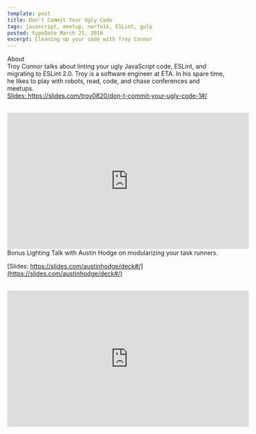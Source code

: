 ```yaml
---
template: post
title: Don't Commit Your Ugly Code
tags: javascript, meetup, norfolk, ESLint, gulp
posted: typeDate March 21, 2016
excerpt: Cleaning up your code with Troy Connor
---
```


About
<br>
Troy Connor talks about linting your ugly JavaScript code, ESLint, and migrating to ESLint 2.0.
Troy is a software engineer at ETA. In his spare time, he likes to play with robots, read, code, and chase conferences and meetups.
<br>
<a href="https://slides.com/troy0820/don-t-commit-your-ugly-code-1#/"> Slides: https://slides.com/troy0820/don-t-commit-your-ugly-code-1#/</a>

<br>
<iframe width="560" height="315" src="https://www.youtube.com/embed/xQKB3lsUL4k" frameborder="0" allowfullscreen></iframe>

<br>
Bonus Lighting Talk with Austin Hodge on modularizing your task runners.
<br>

[Slides: https://slides.com/austinhodge/deck#/](https://slides.com/austinhodge/deck#/)

<br>
<iframe width="560" height="315" src="https://www.youtube.com/embed/Xw9Hb1EWmX8" frameborder="0" allowfullscreen></iframe>
